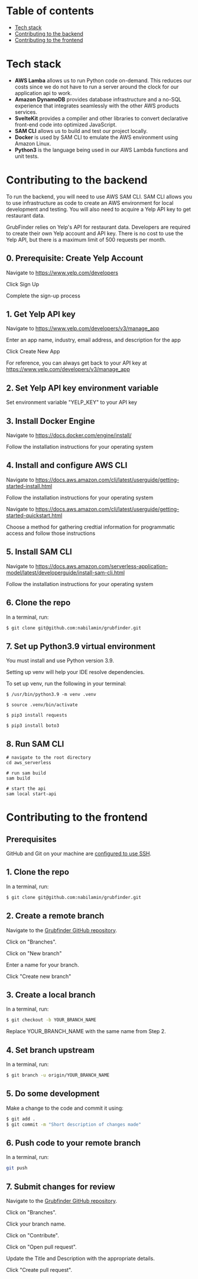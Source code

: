 # Table of contents
- [Tech stack](#tech-stack)
- [Contributing to the backend](#contributing-to-the-backend)
- [Contributing to the frontend](#contributing-to-the-frontend)

# Tech stack
- **AWS Lamba** allows us to run Python code on-demand. This reduces our costs since we do not have to run a server
around the clock for our application api to work.
- **Amazon DynamoDB** provides database infrastructure and a no-SQL experience that integrates seamlessly with the other
AWS products services.
- **SvelteKit** provides a compiler and other libraries to convert declarative front-end code into optimized JavaScript.
- **SAM CLI** allows us to build and test our project locally.
- **Docker** is used by SAM CLI to emulate the AWS environment using Amazon Linux.
- **Python3** is the language being used in our AWS Lambda functions and unit tests.

# Contributing to the backend
To run the backend, you will need to use AWS SAM CLI. SAM CLI allows you to use infrastructure as code to create an AWS
environment for local development and testing. You will also need to acquire a Yelp API key to get restaurant data.

GrubFinder relies on Yelp's API for restaurant data. Developers are required to create their own Yelp account and API key.
There is no cost to use the Yelp API, but there is a maximum limit of 500 requests per month.

## 0. Prerequisite: Create Yelp Account
Navigate to https://www.yelp.com/developers

Click Sign Up

Complete the sign-up process

## 1. Get Yelp API key
Navigate to https://www.yelp.com/developers/v3/manage_app

Enter an app name, industry, email address, and description for the app

Click Create New App

For reference, you can always get back to your API key at https://www.yelp.com/developers/v3/manage_app

## 2. Set Yelp API key environment variable
Set environment variable "YELP_KEY" to your API key

## 3. Install Docker Engine
Navigate to https://docs.docker.com/engine/install/

Follow the installation instructions for your operating system

## 4. Install and configure AWS CLI
Navigate to https://docs.aws.amazon.com/cli/latest/userguide/getting-started-install.html

Follow the installation instructions for your operating system

Navigate to https://docs.aws.amazon.com/cli/latest/userguide/getting-started-quickstart.html

Choose a method for gathering credtial information for programmatic access and follow those instructions

## 5. Install SAM CLI
Navigate to https://docs.aws.amazon.com/serverless-application-model/latest/developerguide/install-sam-cli.html

Follow the installation instructions for your operating system

## 6. Clone the repo
In a terminal, run:
```bash
$ git clone git@github.com:nabilamin/grubfinder.git
```

## 7. Set up Python3.9 virtual environment
You must install and use Python version 3.9.

Setting up venv will help your IDE resolve dependencies.

To set up venv, run the following in your terminal:

`$ /usr/bin/python3.9 -m venv .venv`

`$ source .venv/bin/activate`

`$ pip3 install requests`

`$ pip3 install boto3`

## 8. Run SAM CLI
```
# navigate to the root directory
cd aws_serverless

# run sam build
sam build

# start the api
sam local start-api
```

# Contributing to the frontend
## Prerequisites
GitHub and Git on your machine are [configured to use SSH](https://docs.github.com/en/authentication/connecting-to-github-with-ssh).

## 1. Clone the repo
In a terminal, run:
```bash
$ git clone git@github.com:nabilamin/grubfinder.git
```

## 2. Create a remote branch
Navigate to the [Grubfinder GitHub repository](https://github.com/lugenx/ecohabit/).

Click on "Branches".

Click on "New branch"

Enter a name for your branch.

Click "Create new branch"

## 3. Create a local branch
In a terminal, run:
```bash
$ git checkout -b YOUR_BRANCH_NAME
```
Replace YOUR_BRANCH_NAME with the same name from Step 2.

## 4. Set branch upstream
In a terminal, run:
```bash
$ git branch -u origin/YOUR_BRANCH_NAME
```

## 5. Do some development
Make a change to the code and commit it using:
```bash
$ git add .
$ git commit -m "Short description of changes made"
```

## 6. Push code to your remote branch
In a terminal, run:
```bash
git push
```

## 7. Submit changes for review
Navigate to the [Grubfinder GitHub repository](https://github.com/lugenx/ecohabit/).

Click on "Branches".

Click your branch name.

Click on "Contribute".

Click on "Open pull request".

Update the Title and Description with the appropriate details.

Click "Create pull request".